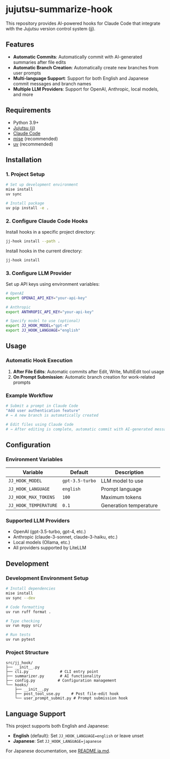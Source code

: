 # jujutsu-summarize-hook

This repository provides AI-powered hooks for Claude Code that integrate with the Jujutsu version control system (jj).

## Features

- **Automatic Commits**: Automatically commit with AI-generated summaries after file edits
- **Automatic Branch Creation**: Automatically create new branches from user prompts
- **Multi-language Support**: Support for both English and Japanese commit messages and branch names
- **Multiple LLM Providers**: Support for OpenAI, Anthropic, local models, and more

## Requirements

- Python 3.9+
- [Jujutsu (jj)](https://github.com/martinvonz/jj)
- [Claude Code](https://claude.ai/code)
- [mise](https://mise.jdx.dev/) (recommended)
- [uv](https://docs.astral.sh/uv/) (recommended)

## Installation

### 1. Project Setup

```bash
# Set up development environment
mise install
uv sync

# Install package
uv pip install -e .
```

### 2. Configure Claude Code Hooks

Install hooks in a specific project directory:

```bash
jj-hook install --path .
```

Install hooks in the current directory:

```bash
jj-hook install
```

### 3. Configure LLM Provider

Set up API keys using environment variables:

```bash
# OpenAI
export OPENAI_API_KEY="your-api-key"

# Anthropic
export ANTHROPIC_API_KEY="your-api-key"

# Specify model to use (optional)
export JJ_HOOK_MODEL="gpt-4"
export JJ_HOOK_LANGUAGE="english"
```

## Usage

### Automatic Hook Execution

1. **After File Edits**: Automatic commits after Edit, Write, MultiEdit tool usage
2. **On Prompt Submission**: Automatic branch creation for work-related prompts

### Example Workflow

```bash
# Submit a prompt in Claude Code
"Add user authentication feature"
# → A new branch is automatically created

# Edit files using Claude Code
# → After editing is complete, automatic commit with AI-generated message
```

## Configuration

### Environment Variables

| Variable | Default | Description |
|----------|---------|-------------|
| `JJ_HOOK_MODEL` | `gpt-3.5-turbo` | LLM model to use |
| `JJ_HOOK_LANGUAGE` | `english` | Prompt language |
| `JJ_HOOK_MAX_TOKENS` | `100` | Maximum tokens |
| `JJ_HOOK_TEMPERATURE` | `0.1` | Generation temperature |

### Supported LLM Providers

- OpenAI (gpt-3.5-turbo, gpt-4, etc.)
- Anthropic (claude-3-sonnet, claude-3-haiku, etc.)
- Local models (Ollama, etc.)
- All providers supported by LiteLLM

## Development

### Development Environment Setup

```bash
# Install dependencies
mise install
uv sync --dev

# Code formatting
uv run ruff format .

# Type checking
uv run mypy src/

# Run tests
uv run pytest
```

### Project Structure

```
src/jj_hook/
├── __init__.py
├── cli.py              # CLI entry point
├── summarizer.py       # AI functionality
├── config.py          # Configuration management
└── hooks/
    ├── __init__.py
    ├── post_tool_use.py     # Post file-edit hook
    └── user_prompt_submit.py # Prompt submission hook
```

## Language Support

This project supports both English and Japanese:

- **English** (default): Set `JJ_HOOK_LANGUAGE=english` or leave unset
- **Japanese**: Set `JJ_HOOK_LANGUAGE=japanese`

For Japanese documentation, see [README.ja.md](README.ja.md).